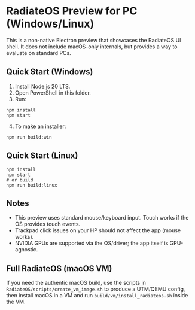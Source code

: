 # RadiateOS Preview for PC (Windows/Linux)

This is a non-native Electron preview that showcases the RadiateOS UI shell. It does not include macOS-only internals, but provides a way to evaluate on standard PCs.

## Quick Start (Windows)

1. Install Node.js 20 LTS.
2. Open PowerShell in this folder.
3. Run:
```
npm install
npm start
```
4. To make an installer:
```
npm run build:win
```

## Quick Start (Linux)

```
npm install
npm start
# or build
npm run build:linux
```

## Notes
- This preview uses standard mouse/keyboard input. Touch works if the OS provides touch events.
- Trackpad click issues on your HP should not affect the app (mouse works).
- NVIDIA GPUs are supported via the OS/driver; the app itself is GPU-agnostic.

## Full RadiateOS (macOS VM)
If you need the authentic macOS build, use the scripts in `RadiateOS/scripts/create_vm_image.sh` to produce a UTM/QEMU config, then install macOS in a VM and run `build/vm/install_radiateos.sh` inside the VM.